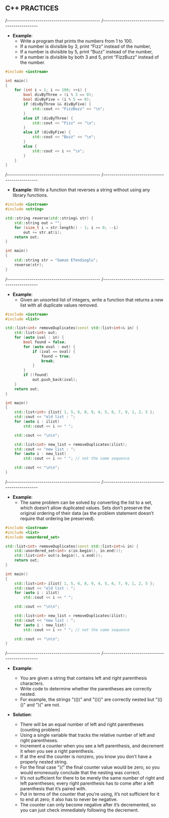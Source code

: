 ## C++ PRACTICES

/----------------------------------------------
/----------------------------------------------

- **Example**: 
  - Write a program that prints the numbers from 1 to 100. 
  - If a number is divisible by 3, print “Fizz” instead of the number, 
  - If a number is divisible by 5, print “Buzz” instead of the number, 
  - If a number is divisible by both 3 and 5, print “FizzBuzz” instead of the number.
```cpp
#include <iostream>

int main()
{
    for (int i = 1; i <= 100; ++i) {
        bool divByThree = (i % 3 == 0);
        bool divByFive = (i % 5 == 0);
        if (divByThree && divByFive) {
            std::cout << "FizzBuzz" << "\n";
        }
        else if (divByThree) {
            std::cout << "Fizz" << "\n";
        }
        else if (divByFive) {
            std::cout << "Buzz" << "\n";
        }
        else {
            std::cout << i << "\n";
        }
    }
}
```

/----------------------------------------------
/----------------------------------------------

- **Example**: Write a function that reverses a string without using any library functions.
```cpp
#include <iostream>
#include <string>

std::string reverse(std::string& str) {
	std::string out = "";
	for (size_t i = str.length() - 1; i >= 0; --i)
		out += str.at(i);
	return out;
}

int main()
{
	std::string str = "Gamze Efendioglu";
	reverse(str);
}
```

/----------------------------------------------
/----------------------------------------------

- **Example**:
  - Given an unsorted list of integers, write a function that returns a new list with all duplicate values removed.
```cpp
#include <iostream>
#include <list>

std::list<int> removeDuplicates(const std::list<int>& in) {
	std::list<int> out;
	for (auto ival : in) {
		bool found = false;
		for (auto oval : out) {
			if (ival == oval) {
				found = true;
				break;
			}
		}
		if (!found) 
			out.push_back(ival);
	}
	return out;
}

int main()
{
	std::list<int> ilist{ 1, 5, 6, 8, 9, 4, 5, 6, 7, 9, 1, 2, 5 };
	std::cout << "old list : "; 
	for (auto i : ilist)
		std::cout << i << " ";

	std::cout << "\n\n";

	std::list<int> new_list = removeDuplicates(ilist);
	std::cout << "new list : ";
	for (auto i : new_list)
		std::cout << i << " "; // not the same sequence 

	std::cout << "\n\n";
}
```

/----------------------------------------------
/----------------------------------------------

- **Example**: 
  - The same problem can be solved by converting the list to a set, which doesn’t allow duplicated values. Sets don’t preserve the original ordering of their data (as the problem statement doesn’t require that ordering be preserved).
```cpp
#include <iostream>
#include <list>
#include <unordered_set>

std::list<int> removeDuplicates(const std::list<int>& in) {
	std::unordered_set<int> s(in.begin(), in.end());
	std::list<int> out(s.begin(), s.end());
	return out;
}

int main()
{
	std::list<int> ilist{ 1, 5, 6, 8, 9, 4, 5, 6, 7, 9, 1, 2, 5 };
	std::cout << "old list : "; 
	for (auto i : ilist)
		std::cout << i << " ";

	std::cout << "\n\n";

	std::list<int> new_list = removeDuplicates(ilist);
	std::cout << "new list : ";
	for (auto i : new_list)
		std::cout << i << " "; // not the same sequence 

	std::cout << "\n\n";
}
```

/----------------------------------------------
/----------------------------------------------

- **Example**: 
  - You are given a string that contains left and right parenthesis characters.
  - Write code to determine whether the parentheses are correctly nested. 
  - For example, the strings "(())" and "()()" are correctly nested but "(()()" and ")(" are not.

- **Solution**:
  - There will be an equal number of left and right parentheses (counting problem)
  - Using a single variable that tracks the relative number of left and right parentheses.
  - Increment a counter when you see a left parenthesis, and decrement it when you see a right parenthesis.
  - If at the end the counter is nonzero, you know you don’t have a properly nested string.
  - For the final case ")(" the final counter value would be zero, so you would erroneously conclude that the nesting was correct.
  - It’s not sufficient for there to be merely the same number of right and left parentheses; every right parenthesis has to come after a left parenthesis that it’s paired with.
  - Put in terms of the counter that you’re using, it’s not sufficient for it to end at zero; it also has to never be negative.
  - The counter can only become negative after it’s decremented, so you can just check immediately following the decrement.



